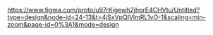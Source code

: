 https://www.figma.com/proto/u97rKjgewh2jhprE4CHVtu/Untitled?type=design&node-id=24-13&t=4jSxVpQIVlmRL1vO-1&scaling=min-zoom&page-id=0%3A1&mode=design
